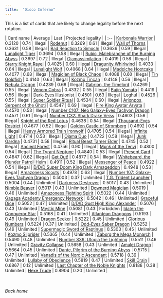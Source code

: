 ```yaml
---
title:  "Disco Inferno"
---
```


This is a list of cards that are likely to change legality before the next rotation.

| Card name | Average | Last | Projected legality |
| :-- |
[Karbonala Warrior](https://db.ygoprodeck.com/card/?search=Karbonala%20Warrior) | 0.3120 | 0.74 | Illegal |
[Rodenut](https://db.ygoprodeck.com/card/?search=Rodenut) | 0.3269 | 0.61 | Illegal |
[Wall of Thorns](https://db.ygoprodeck.com/card/?search=Wall%20of%20Thorns) | 0.3631 | 0.58 | Illegal |
[Bad Reaction to Simochi](https://db.ygoprodeck.com/card/?search=Bad%20Reaction%20to%20Simochi) | 0.3636 | 0.59 | Illegal |
[Lunalight Tiger](https://db.ygoprodeck.com/card/?search=Lunalight%20Tiger) | 0.3694 | 0.58 | Illegal |
[Rubic, Malebranche of the Burning Abyss](https://db.ygoprodeck.com/card/?search=Rubic,%20Malebranche%20of%20the%20Burning%20Abyss) | 0.3697 | 0.72 | Illegal |
[Ojamassimilation](https://db.ygoprodeck.com/card/?search=Ojamassimilation) | 0.4019 | 0.58 | Illegal |
[Starry Knight Rayel](https://db.ygoprodeck.com/card/?search=Starry%20Knight%20Rayel) | 0.4025 | 0.60 | Illegal |
[Dragunity Whirlwind](https://db.ygoprodeck.com/card/?search=Dragunity%20Whirlwind) | 0.4033 | 0.64 | Illegal |
[Lunalight Wolf](https://db.ygoprodeck.com/card/?search=Lunalight%20Wolf) | 0.4068 | 0.64 | Illegal |
[Madolche Hootcake](https://db.ygoprodeck.com/card/?search=Madolche%20Hootcake) | 0.4077 | 0.68 | Illegal |
[Magician of Black Chaos](https://db.ygoprodeck.com/card/?search=Magician%20of%20Black%20Chaos) | 0.4088 | 0.60 | Illegal |
[Tin Goldfish](https://db.ygoprodeck.com/card/?search=Tin%20Goldfish) | 0.4140 | 0.63 | Illegal |
[Kozmo Tincan](https://db.ygoprodeck.com/card/?search=Kozmo%20Tincan) | 0.4148 | 0.56 | Illegal |
[Nebula Dragon](https://db.ygoprodeck.com/card/?search=Nebula%20Dragon) | 0.4239 | 0.68 | Illegal |
[Gabrion, the Timelord](https://db.ygoprodeck.com/card/?search=Gabrion,%20the%20Timelord) | 0.4269 | 0.55 | Illegal |
[Venom Cobra](https://db.ygoprodeck.com/card/?search=Venom%20Cobra) | 0.4332 | 0.55 | Illegal |
[Bujin Yamato](https://db.ygoprodeck.com/card/?search=Bujin%20Yamato) | 0.4419 | 0.56 | Illegal |
[Dark-Eyes Illusionist](https://db.ygoprodeck.com/card/?search=Dark-Eyes%20Illusionist) | 0.4501 | 0.63 | Illegal |
[Leghul](https://db.ygoprodeck.com/card/?search=Leghul) | 0.4526 | 0.55 | Illegal |
[Super Soldier Ritual](https://db.ygoprodeck.com/card/?search=Super%20Soldier%20Ritual) | 0.4534 | 0.60 | Illegal |
[Arionpos, Serpent of the Ghoti](https://db.ygoprodeck.com/card/?search=Arionpos,%20Serpent%20of%20the%20Ghoti) | 0.4547 | 0.69 | Illegal |
[Fire King Avatar Arvata](https://db.ygoprodeck.com/card/?search=Fire%20King%20Avatar%20Arvata) | 0.4570 | 0.53 | Illegal |
[Number C107: Neo Galaxy-Eyes Tachyon Dragon](https://db.ygoprodeck.com/card/?search=Number%20C107:%20Neo%20Galaxy-Eyes%20Tachyon%20Dragon) | 0.4571 | 0.61 | Illegal |
[Number C32: Shark Drake Veiss](https://db.ygoprodeck.com/card/?search=Number%20C32:%20Shark%20Drake%20Veiss) | 0.4603 | 0.56 | Illegal |
[Knight of the Red Lotus](https://db.ygoprodeck.com/card/?search=Knight%20of%20the%20Red%20Lotus) | 0.4638 | 0.54 | Illegal |
[Thousand-Eyes Restrict](https://db.ygoprodeck.com/card/?search=Thousand-Eyes%20Restrict) | 0.4677 | 0.52 | Illegal |
[Golden Castle of Stromberg](https://db.ygoprodeck.com/card/?search=Golden%20Castle%20of%20Stromberg) | 0.4692 | 0.54 | Illegal |
[Heavy Armored Train Ironwolf](https://db.ygoprodeck.com/card/?search=Heavy%20Armored%20Train%20Ironwolf) | 0.4705 | 0.54 | Illegal |
[Infinite Light](https://db.ygoprodeck.com/card/?search=Infinite%20Light) | 0.4714 | 0.53 | Illegal |
[Ojama Duo](https://db.ygoprodeck.com/card/?search=Ojama%20Duo) | 0.4722 | 0.58 | Illegal |
[Junk Gardna](https://db.ygoprodeck.com/card/?search=Junk%20Gardna) | 0.4731 | 0.58 | Illegal |
[Ritual Beast Tamer Elder](https://db.ygoprodeck.com/card/?search=Ritual%20Beast%20Tamer%20Elder) | 0.4745 | 0.52 | Illegal |
[Ancient Forest](https://db.ygoprodeck.com/card/?search=Ancient%20Forest) | 0.4756 | 0.90 | Illegal |
[Monk of the Tenyi](https://db.ygoprodeck.com/card/?search=Monk%20of%20the%20Tenyi) | 0.4800 | 0.54 | Illegal |
[The Tyrant Neptune](https://db.ygoprodeck.com/card/?search=The%20Tyrant%20Neptune) | 0.4840 | 0.53 | Illegal |
[Present Card](https://db.ygoprodeck.com/card/?search=Present%20Card) | 0.4847 | 0.62 | Illegal |
[Get Out!](https://db.ygoprodeck.com/card/?search=Get%20Out!) | 0.4877 | 0.54 | Illegal |
[Whitebeard, the Plunder Patroll Helm](https://db.ygoprodeck.com/card/?search=Whitebeard,%20the%20Plunder%20Patroll%20Helm) | 0.4911 | 0.52 | Illegal |
[Messenger of Peace](https://db.ygoprodeck.com/card/?search=Messenger%20of%20Peace) | 0.4922 | 0.54 | Illegal |
[D/D/D Super Doom King Dark Armageddon](https://db.ygoprodeck.com/card/?search=D/D/D%20Super%20Doom%20King%20Dark%20Armageddon) | 0.4948 | 0.53 | Illegal |
[Amazoness Scouts](https://db.ygoprodeck.com/card/?search=Amazoness%20Scouts) | 0.4978 | 0.63 | Illegal |
[Number 107: Galaxy-Eyes Tachyon Dragon](https://db.ygoprodeck.com/card/?search=Number%20107:%20Galaxy-Eyes%20Tachyon%20Dragon) | 0.5003 | 0.37 | Unlimited |
[T.G. Trident Launcher](https://db.ygoprodeck.com/card/?search=T.G.%20Trident%20Launcher) | 0.5004 | 0.44 | Unlimited |
[Darkness Destroyer](https://db.ygoprodeck.com/card/?search=Darkness%20Destroyer) | 0.5017 | 0.43 | Unlimited |
[Nimble Beaver](https://db.ygoprodeck.com/card/?search=Nimble%20Beaver) | 0.5017 | 0.43 | Unlimited |
[Downerd Magician](https://db.ygoprodeck.com/card/?search=Downerd%20Magician) | 0.5019 | 0.46 | Unlimited |
[Amazoness Fighting Spirit](https://db.ygoprodeck.com/card/?search=Amazoness%20Fighting%20Spirit) | 0.5022 | 0.44 | Unlimited |
[Gagaga Academy Emergency Network](https://db.ygoprodeck.com/card/?search=Gagaga%20Academy%20Emergency%20Network) | 0.5042 | 0.46 | Unlimited |
[Graceful Dice](https://db.ygoprodeck.com/card/?search=Graceful%20Dice) | 0.5052 | 0.47 | Unlimited |
[D/D/D Gust High King Alexander](https://db.ygoprodeck.com/card/?search=D/D/D%20Gust%20High%20King%20Alexander) | 0.5076 | 0.43 | Unlimited |
[Mystic Mine](https://db.ygoprodeck.com/card/?search=Mystic%20Mine) | 0.5081 | 0.43 | Forbidden |
[Idaten the Conqueror Star](https://db.ygoprodeck.com/card/?search=Idaten%20the%20Conqueror%20Star) | 0.5168 | 0.41 | Unlimited |
[Atlantean Dragoons](https://db.ygoprodeck.com/card/?search=Atlantean%20Dragoons) | 0.5193 | 0.49 | Unlimited |
[Dragon Seeker](https://db.ygoprodeck.com/card/?search=Dragon%20Seeker) | 0.5222 | 0.45 | Unlimited |
[Glorious Numbers](https://db.ygoprodeck.com/card/?search=Glorious%20Numbers) | 0.5224 | 0.37 | Unlimited |
[Odd-Eyes Saber Dragon](https://db.ygoprodeck.com/card/?search=Odd-Eyes%20Saber%20Dragon) | 0.5252 | 0.49 | Unlimited |
[Supermagic Sword of Raptinus](https://db.ygoprodeck.com/card/?search=Supermagic%20Sword%20of%20Raptinus) | 0.5303 | 0.45 | Unlimited |
[Kozmo Sliprider](https://db.ygoprodeck.com/card/?search=Kozmo%20Sliprider) | 0.5365 | 0.44 | Unlimited |
[Zaborg the Mega Monarch](https://db.ygoprodeck.com/card/?search=Zaborg%20the%20Mega%20Monarch) | 0.5490 | 0.48 | Unlimited |
[Number S39: Utopia the Lightning](https://db.ygoprodeck.com/card/?search=Number%20S39:%20Utopia%20the%20Lightning) | 0.5511 | 0.46 | Unlimited |
[Gravity Collapse](https://db.ygoprodeck.com/card/?search=Gravity%20Collapse) | 0.5658 | 0.43 | Unlimited |
[Amulet Dragon](https://db.ygoprodeck.com/card/?search=Amulet%20Dragon) | 0.5664 | 0.45 | Unlimited |
[Dante, Pilgrim of the Burning Abyss](https://db.ygoprodeck.com/card/?search=Dante,%20Pilgrim%20of%20the%20Burning%20Abyss) | 0.5715 | 0.47 | Unlimited |
[Vanadis of the Nordic Ascendant](https://db.ygoprodeck.com/card/?search=Vanadis%20of%20the%20Nordic%20Ascendant) | 0.5718 | 0.39 | Unlimited |
[Lullaby of Obedience](https://db.ygoprodeck.com/card/?search=Lullaby%20of%20Obedience) | 0.5819 | 0.47 | Unlimited |
[Skill Drain](https://db.ygoprodeck.com/card/?search=Skill%20Drain) | 0.6867 | 0.12 | Unlimited |
[Last Chapter of the Noble Knights](https://db.ygoprodeck.com/card/?search=Last%20Chapter%20of%20the%20Noble%20Knights) | 0.8188 | 0.38 | Unlimited |
[Hexe Trude](https://db.ygoprodeck.com/card/?search=Hexe%20Trude) | 0.8904 | 0.20 | Unlimited |

<br>

###### [Back home](index)